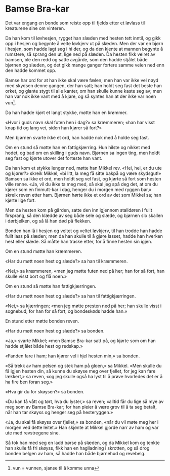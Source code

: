 # Bamse Bra-kar

Det var engang en bonde som reiste opp til fjelds etter et løvlass til kreaturene sine om vinteren.

Da han kom til løvhesjen, rygget han slæden med hesten tett inntil, og gikk opp i hesjen og begynte å velte løvkjerv ut på slæden. Men der var en bjørn i hesjen, som hadde lagt seg i hi der, og da den kjente at mannen begynte å rumstere, så sprang den ut, lige ned på slæden. Da hesten fikk veiret av bamsen, ble den redd og satte avgårde, som den hadde stjålet både bjørnen og slæden, og det gikk mange ganger fortere samme veien ned enn den hadde kommet opp.

Bamse har ord for at han ikke skal være fælen; men han var ikke vel nøyd med skydsen denne gangen, der han satt; han holdt seg fast det beste han orket, og glante stygt til alle kanter, om han skulle kunne kaste seg av; men han var nok ikke vant med å kjøre, og så syntes han at der ikke var noen vun[^1].

Da han hadde kjørt et langt stykke, møtte han en krømmer.

«Hvor i guds navn skal futen hen i dag?» sa kræmmeren; «han har visst knap tid og lang vei, siden han kjører så fort?»

Men bjørnen svarte ikke et ord, han hadde nok med å holde seg fast.

Om en stund så møtte han en fattigkjærring. Hun hilste og nikket med hodet, og bad om en skilling i guds navn. Bjørnen sa ingen ting, men holdt seg fast og kjørte utover det forteste han vant.

Da han kom et stykke lenger ned, møtte han Mikkel rev. «Hei, hei, er du ute og kjører?» skreik Mikkel; «bi litt, la meg få sitte bakpå og være skydsgut!» Bamsen sa ikke et ord, men holdt seg vel fast, og kjørte så fort som hesten ville renne. «Ja, vil du ikke ta meg med, så skal jeg spå deg det, at om du kjører som en finmutt-kar i dag, henger du i morgen med ryggen bar,» skreik reven etter ham. Bjørnen hørte ikke et ord av det som Mikkel sa; han kjørte lige fort.

Men da hesten kom på gården, satte den inn igjennom stalldøren i fullt firsprang, så den klædde av seg både sele og slæde, og bjørnen slo skallen i dørbjelken, og så lå han død på flekken.

Bonden han lå i hesjen og veltet og veltet løvkjerv, til han trodde han hadde fullt lass på slæden; men da han skulle til å gjøre lasset, hadde han hverken hest eller slæde. Så måtte han traske etter, for å finne hesten sin igjen.

Om en stund møtte han kræmmeren.

«Har du møtt noen hest og slæde?» sa han til kræmmeren.

«Nei,» sa kræmmeren, «men jeg møtte futen ned på her; han for så fort, han skulle visst bort og flå noen.»

Om en stund så møtte han fattigkjærringen.

«Har du møtt noen hest og slæde?» sa han til fattigkjærringen.

«Nei,» sa kjærringen; «men jeg møtte presten ned på her; han skulle visst i sognebud, for han for så fort, og bondeskøds hadde han.»

En stund etter møtte bonden reven.

«Har du møtt noen hest og slæde?» sa bonden.

«Ja,» svarte Mikkel; «men Bamse Bra-kar satt på, og kjørte som om han hadde stjålet både hest og redskap.»

«Fanden fare i ham; han kjører vel i hjel hesten min,» sa bonden.

«Så trekk av ham pelsen og stek ham på gloen,» sa Mikkel. «Men skulle du få igjen hesten din, så kunne du skøyse meg over fjellet, for jeg kan fare lækkert,» sa reven, «og jeg skulle også ha lyst til å prøve hvorledes det er å ha fire ben foran seg.»

«Hva gir du for skøysen?» sa bonden.

«Du kan få vått og tørt, hva du lyster,» sa reven; «alltid får du lige så mye av meg som av Bamse Bra-kar; for han pleier å være grov til å ta seg betalt, når han tar skøyss og henger seg på hesteryggen.»

«Ja, du skal få skøyss over fjellet,» sa bonden, «når du vil møte meg her i morgen ved dette leitet.» Han skjønte at Mikkel gjorde narr av ham og var ute med revstregene sine.

Så tok han med seg en ladd børse på slæden, og da Mikkel kom og tenkte han skulle få fri skøyss, fikk han en haglladning i skrotten, og så drog bonden belgen av ham, så hadde han både bjørnehud og revebelg.

[^1]: vun = vunnen, sjanse til å komme unna